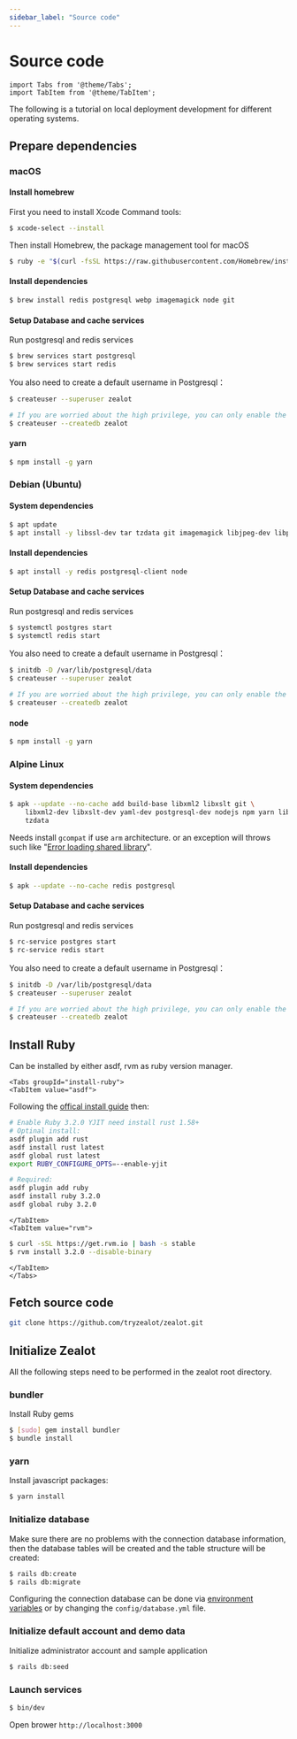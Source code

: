 ```yaml
---
sidebar_label: "Source code"
---
```


# Source code

```mdx-code-block
import Tabs from '@theme/Tabs';
import TabItem from '@theme/TabItem';
```

The following is a tutorial on local deployment development for different operating systems.

## Prepare dependencies

### macOS

#### Install homebrew

First you need to install Xcode Command tools:

```bash
$ xcode-select --install
```

Then install Homebrew, the package management tool for macOS

```bash
$ ruby -e "$(curl -fsSL https://raw.githubusercontent.com/Homebrew/install/master/install)"
```

#### Install dependencies

```bash
$ brew install redis postgresql webp imagemagick node git
```

#### Setup Database and cache services

Run postgresql and redis services

```bash
$ brew services start postgresql
$ brew services start redis
```

You also need to create a default username in Postgresql：

```bash
$ createuser --superuser zealot

# If you are worried about the high privilege, you can only enable the create database privilege
$ createuser --createdb zealot
```

#### yarn

```bash
$ npm install -g yarn
```


### Debian (Ubuntu)

#### System dependencies

```bash
$ apt update
$ apt install -y libssl-dev tar tzdata git imagemagick libjpeg-dev libpng-dev libtiff-dev libwebp-dev
```

#### Install dependencies

```bash
$ apt install -y redis postgresql-client node
```

#### Setup Database and cache services

Run postgresql and redis services

```bash
$ systemctl postgres start
$ systemctl redis start
```

You also need to create a default username in Postgresql：

```bash
$ initdb -D /var/lib/postgresql/data
$ createuser --superuser zealot

# If you are worried about the high privilege, you can only enable the create database privilege
$ createuser --createdb zealot
```

#### node

```bash
$ npm install -g yarn
```

### Alpine Linux

#### System dependencies

```bash
$ apk --update --no-cache add build-base libxml2 libxslt git \
    libxml2-dev libxslt-dev yaml-dev postgresql-dev nodejs npm yarn libwebp-dev libpng-dev tiff-dev \
    tzdata
```

Needs install `gcompat` if use `arm` architecture. or an exception will throws such like "[Error loading shared library](https://nokogiri.org/tutorials/installing_nokogiri.html#linux-musl-error-loading-shared-library)".

#### Install dependencies

```bash
$ apk --update --no-cache redis postgresql
```

#### Setup Database and cache services

Run postgresql and redis services

```bash
$ rc-service postgres start
$ rc-service redis start
```

You also need to create a default username in Postgresql：

```bash
$ initdb -D /var/lib/postgresql/data
$ createuser --superuser zealot

# If you are worried about the high privilege, you can only enable the create database privilege
$ createuser --createdb zealot
```

## Install Ruby

Can be installed by either asdf, rvm as ruby version manager.

```mdx-code-block
<Tabs groupId="install-ruby">
<TabItem value="asdf">
```

Following the [offical install guide](http://asdf-vm.com/guide/getting-started.html) then:

```bash
# Enable Ruby 3.2.0 YJIT need install rust 1.58+
# Optinal install:
asdf plugin add rust
asdf install rust latest
asdf global rust latest
export RUBY_CONFIGURE_OPTS=--enable-yjit

# Required:
asdf plugin add ruby
asdf install ruby 3.2.0
asdf global ruby 3.2.0
```

```mdx-code-block
</TabItem>
<TabItem value="rvm">
```

```bash
$ curl -sSL https://get.rvm.io | bash -s stable
$ rvm install 3.2.0 --disable-binary
```

```mdx-code-block
</TabItem>
</Tabs>
```

## Fetch source code

```bash
git clone https://github.com/tryzealot/zealot.git
```

## Initialize Zealot

All the following steps need to be performed in the zealot root directory.

### bundler

Install Ruby gems

```bash
$ [sudo] gem install bundler
$ bundle install
```

### yarn

Install javascript packages:

```bash
$ yarn install
```

### Initialize database

Make sure there are no problems with the connection database information, then the database tables will be created and the table structure will be created:

```bash
$ rails db:create
$ rails db:migrate
```

Configuring the connection database can be done via [environment variables](/docs/self-hosted/configuration/environment-variables) or by changing the `config/database.yml` file.

### Initialize default account and demo data

Initialize administrator account and sample application

```bash
$ rails db:seed
```

### Launch services

```bash
$ bin/dev
```

Open brower `http://localhost:3000`
